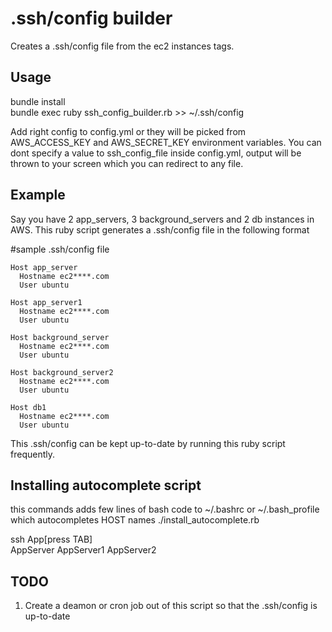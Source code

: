 .ssh/config builder
==================
Creates a .ssh/config file from the ec2 instances tags.

Usage
-----
bundle install  
bundle exec ruby ssh_config_builder.rb >> ~/.ssh/config

Add right config to config.yml or they will be picked from AWS_ACCESS_KEY and AWS_SECRET_KEY environment variables. You can dont specify a value to ssh_config_file inside config.yml, output will be thrown to your screen which you can redirect to any file.

Example
-------
Say you have 2 app_servers, 3 background_servers and 2 db instances in AWS.
This ruby script generates a .ssh/config file in the following format

#sample .ssh/config file 

    Host app_server    
      Hostname ec2****.com   
      User ubuntu  

    Host app_server1  
      Hostname ec2****.com  
      User ubuntu  
    
    Host background_server   
      Hostname ec2****.com  
      User ubuntu  
    
    Host background_server2  
      Hostname ec2****.com  
      User ubuntu  
    
    Host db1  
      Hostname ec2****.com  
      User ubuntu  

This .ssh/config can be kept up-to-date by running this ruby script frequently.

Installing autocomplete script
------------------------------
this commands adds few lines of bash code to ~/.bashrc or ~/.bash_profile which autocompletes HOST names
./install_autocomplete.rb           

ssh App[press TAB]  
AppServer AppServer1 AppServer2   

TODO
----
1.  Create a deamon or cron job out of this script so that the .ssh/config is up-to-date

